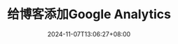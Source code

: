 ---
title: "给博客添加Google Analytics"
description: required
summary: 二选一
date: 2024-11-07T13:06:27+08:00
lastmod:
image: 
math: 
license: 
tags:
    - Blog
hidden: false
comments: "true"
draft: true
---